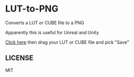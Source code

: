 # LUT-to-PNG

Converts a LUT or CUBE file to a PNG

Apparently this is useful for Unreal and Unity

[Click here](https://greggman.github.io/LUT-to-PNG/) then drag your LUT or CUBE file and pick "Save"

## LICENSE

MIT
